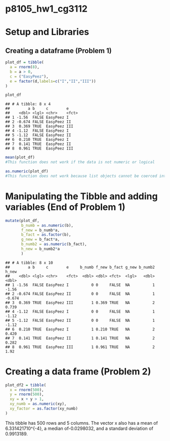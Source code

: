 p8105\_hw1\_cg3112
================

Setup and Libraries
===================

Creating a dataframe (Problem 1)
--------------------------------

``` r
plot_df = tibble(
  a = rnorm(8),
  b = a > 0,
  c = ("EasyPeez"),
  e = factor(d,labels=c("I","II","III"))
)

plot_df
```

    ## # A tibble: 8 x 4
    ##        a b     c        e    
    ##    <dbl> <lgl> <chr>    <fct>
    ## 1 -1.56  FALSE EasyPeez I    
    ## 2 -0.674 FALSE EasyPeez II   
    ## 3  0.369 TRUE  EasyPeez III  
    ## 4 -1.12  FALSE EasyPeez I    
    ## 5 -1.12  FALSE EasyPeez II   
    ## 6  0.210 TRUE  EasyPeez I    
    ## 7  0.141 TRUE  EasyPeez II   
    ## 8  0.961 TRUE  EasyPeez III

``` r
mean(plot_df)
#This function does not work if the data is not numeric or logical

as.numeric(plot_df)
#This function does not work because list objects cannot be coerced into a double
```

Manipulating the Tibble and adding variables (End of Problem 1)
===============================================================

``` r
mutate(plot_df,
       b_numb = as.numeric(b),
       f_new = b_numb*a,
       b_fact = as.factor(b),
       g_new = b_fact*a,
       b_numb2 = as.numeric(b_fact),
       h_new = b_numb2*a
       )
```

    ## # A tibble: 8 x 10
    ##        a b     c        e     b_numb f_new b_fact g_new b_numb2  h_new
    ##    <dbl> <lgl> <chr>    <fct>  <dbl> <dbl> <fct>  <lgl>   <dbl>  <dbl>
    ## 1 -1.56  FALSE EasyPeez I          0 0     FALSE  NA          1 -1.56 
    ## 2 -0.674 FALSE EasyPeez II         0 0     FALSE  NA          1 -0.674
    ## 3  0.369 TRUE  EasyPeez III        1 0.369 TRUE   NA          2  0.739
    ## 4 -1.12  FALSE EasyPeez I          0 0     FALSE  NA          1 -1.12 
    ## 5 -1.12  FALSE EasyPeez II         0 0     FALSE  NA          1 -1.12 
    ## 6  0.210 TRUE  EasyPeez I          1 0.210 TRUE   NA          2  0.420
    ## 7  0.141 TRUE  EasyPeez II         1 0.141 TRUE   NA          2  0.282
    ## 8  0.961 TRUE  EasyPeez III        1 0.961 TRUE   NA          2  1.92

Creating a data frame (Problem 2)
=================================

``` r
plot_df2 = tibble(
  x = rnorm(500),
  y = rnorm(500),
  xy = x + y > 1,
  xy_numb = as.numeric(xy),
  xy_factor = as.factor(xy_numb)
)
```

This tibble has 500 rows and 5 columns. The vector x also has a mean of 6.331421710^{-4}, a median of-0.0298032, and a standard deviation of 0.9913189.
